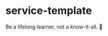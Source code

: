 # service-template

<!-- INSPIRATIONAL_QUOTE_START -->
Be a lifelong learner, not a know-it-all.
🦖
<!-- INSPIRATIONAL_QUOTE_END -->
